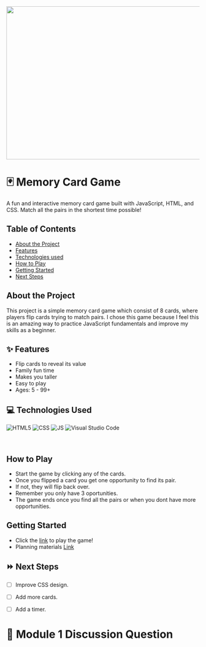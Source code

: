 <div id="header" align="center">

  <img src="https://i.imgur.com/YYNOBHQ.jpeg" width="800" height="400">

</div>

# 🃏 Memory Card Game

A fun and interactive memory card game built with JavaScript, HTML, and CSS. Match all the pairs in the shortest time possible!

## Table of Contents

- [About the Project](#about-the-ptoject)
- [Features](#features)
- [Technologies used](#Technologies-used)
- [How to Play](#How-to-play)
- [Getting Started](#Getting-started)
- [Next Steps](#Next-steps)

## About the Project

This project is a simple memory card game which consist of 8 cards, where players flip cards trying to match pairs. I chose this game because I feel this is an amazing way to practice JavaScript fundamentals and improve my skills as a beginner.

## ✨ Features

- Flip cards to reveal its value
- Family fun time
- Makes you taller
- Easy to play
- Ages: 5 - 99+

## :computer: Technologies Used
<img alt="HTML5" src="https://img.shields.io/badge/Code-HTML5-informational?style=flat&logo=HTML5&color=E34F26"> <img alt="CSS" src="https://img.shields.io/badge/Code-CSS3-blue?style=flat&logo=css3&logoColor=blue"> <img alt="JS" src="https://img.shields.io/badge/Code-JavaScript-informational?style=flat&logo=JavaScript&color=F7DF1E"> <img alt="Visual Studio Code" src="https://img.shields.io/badge/VSCode-informational?style=flat&logo=VisualStudioCode&color=blue">

<br>

## How to Play

- Start the game by clicking any of the cards.
- Once you flipped a card you get one opportunity to find its pair.
- If not, they will flip back over.
- Remember you only have 3 oportunities.
- The game ends once you find all the pairs or when you dont have more opportunities.

## Getting Started

- Click the [link](http://127.0.0.1:5500/index.html) to play the game!
- Planning materials [Link](https://github.com/ehrosales5/my-project.git)

## ⏩ Next Steps

- [ ] Improve CSS design.
- [ ] Add more cards.
- [ ] Add a timer.



















# 💬 Module 1 Discussion Question
